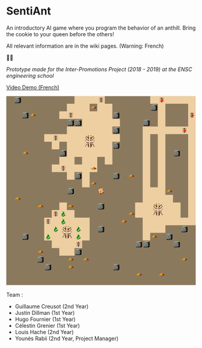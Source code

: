 # SentiAnt


An introductory AI game where you program the behavior of an anthill. Bring the cookie to your queen before the others!

All relevant information are in the wiki pages. (Warning: French)


🍪🐜  

*Prototype made for the Inter-Promotions Project (2018 - 2019) at the ENSC engineering school*

[Video Demo (French)](https://www.youtube.com/watch?v=HPNayKAvka0&feature=youtu.be)




![SentiAnt Screenshot](https://raw.githubusercontent.com/Pyrofoux/SentiAnt/master/wiki/screenshot.PNG)



Team : 
- Guillaume Creusot (2nd Year)
- Justin Dillman (1st Year)
- Hugo Fournier (1st Year)
- Célestin Grenier (1st Year)
- Louis Hache (2nd Year)
- Younès Rabii (2nd Year, Project Manager)
